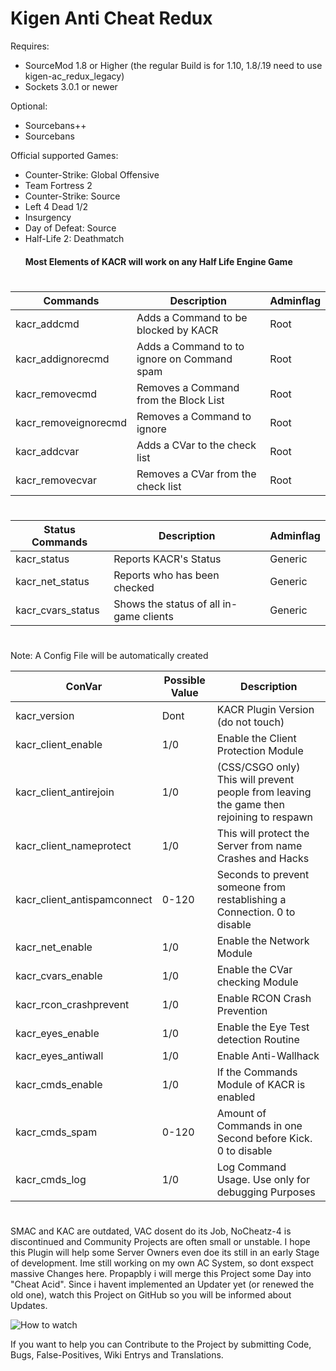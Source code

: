 # Kigen Anti Cheat Redux

Requires:
- SourceMod 1.8 or Higher (the regular Build is for 1.10, 1.8/.19 need to use kigen-ac_redux_legacy)
- Sockets 3.0.1 or newer

Optional:
- Sourcebans++
- Sourcebans

Official supported Games:
- Counter-Strike: Global Offensive
- Team Fortress 2
- Counter-Strike: Source
- Left 4 Dead 1/2
- Insurgency
- Day of Defeat: Source
- Half-Life 2: Deathmatch
  #### Most Elements of KACR will work on any Half Life Engine Game
#
#
Commands | Description | Adminflag
------------ | ------------- | -------------
kacr_addcmd | Adds a Command to be blocked by KACR | Root
kacr_addignorecmd | Adds a Command to to ignore on Command spam | Root
kacr_removecmd | Removes a Command from the Block List | Root
kacr_removeignorecmd | Removes a Command to ignore | Root
kacr_addcvar | Adds a CVar to the check list | Root
kacr_removecvar | Removes a CVar from the check list | Root
#
Status Commands | Description | Adminflag
------------ | ------------- | -------------
kacr_status | Reports KACR's Status | Generic
kacr_net_status | Reports who has been checked | Generic
kacr_cvars_status | Shows the status of all in-game clients | Generic
#
#
Note: A Config File will be automatically created

ConVar | Possible Value | Description
------------ | ------------- | -------------
kacr_version | Dont | KACR Plugin Version (do not touch)
kacr_client_enable | 1/0 | Enable the Client Protection Module
kacr_client_antirejoin | 1/0 | (CSS/CSGO only) This will prevent people from leaving the game then rejoining to respawn
kacr_client_nameprotect | 1/0 | This will protect the Server from name Crashes and Hacks
kacr_client_antispamconnect | 0-120 | Seconds to prevent someone from restablishing a Connection. 0 to disable
kacr_net_enable | 1/0 | Enable the Network Module
kacr_cvars_enable | 1/0 | Enable the CVar checking Module
kacr_rcon_crashprevent | 1/0 | Enable RCON Crash Prevention
kacr_eyes_enable | 1/0 | Enable the Eye Test detection Routine
kacr_eyes_antiwall | 1/0 | Enable Anti-Wallhack
kacr_cmds_enable | 1/0 | If the Commands Module of KACR is enabled
kacr_cmds_spam | 0-120 | Amount of Commands in one Second before Kick. 0 to disable
kacr_cmds_log | 1/0 | Log Command Usage. Use only for debugging Purposes
#
#

SMAC and KAC are outdated, VAC dosent do its Job, NoCheatz-4 is discontinued and Community Projects are often small or unstable.
I hope this Plugin will help some Server Owners even doe its still in an early Stage of development.
Ime still working on my own AC System, so dont exspect massive Changes here. Propapbly i will merge this Project some Day into "Cheat Acid".
Since i havent implemented an Updater yet (or renewed the old one), watch this Project on GitHub so you will be informed about Updates.

![How to watch](https://help.github.com/assets/images/help/notifications/watcher_picker.gif)

If you want to help you can Contribute to the Project by submitting Code, Bugs, False-Positives, Wiki Entrys and Translations.
